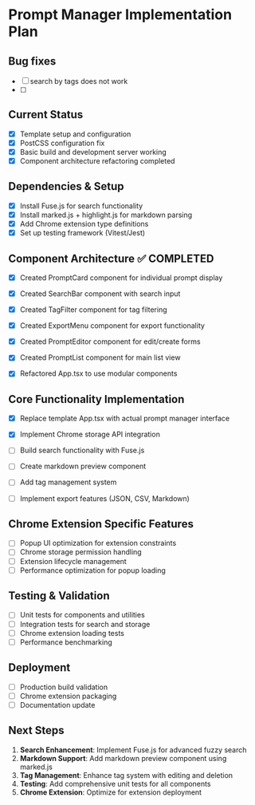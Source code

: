 # Prompt Manager Implementation Plan

## Bug fixes 
- [ ] search by tags does not work
- [ ]

## Current Status
- [x] Template setup and configuration
- [x] PostCSS configuration fix
- [x] Basic build and development server working
- [x] Component architecture refactoring completed

## Dependencies & Setup
- [x] Install Fuse.js for search functionality
- [x] Install marked.js + highlight.js for markdown parsing
- [x] Add Chrome extension type definitions
- [x] Set up testing framework (Vitest/Jest)

## Component Architecture ✅ COMPLETED
- [x] Created PromptCard component for individual prompt display
- [x] Created SearchBar component with search input
- [x] Created TagFilter component for tag filtering
- [x] Created ExportMenu component for export functionality
- [x] Created PromptEditor component for edit/create forms
- [x] Created PromptList component for main list view
- [x] Refactored App.tsx to use modular components


## Core Functionality Implementation
- [x] Replace template App.tsx with actual prompt manager interface
- [x] Implement Chrome storage API integration
- [ ] Build search functionality with Fuse.js
- [ ] Create markdown preview component
- [ ] Add tag management system
- [ ] Implement export features (JSON, CSV, Markdown)




## Chrome Extension Specific Features
- [ ] Popup UI optimization for extension constraints
- [ ] Chrome storage permission handling
- [ ] Extension lifecycle management
- [ ] Performance optimization for popup loading

## Testing & Validation
- [ ] Unit tests for components and utilities
- [ ] Integration tests for search and storage
- [ ] Chrome extension loading tests
- [ ] Performance benchmarking

## Deployment
- [ ] Production build validation
- [ ] Chrome extension packaging
- [ ] Documentation update

## Next Steps
1. **Search Enhancement**: Implement Fuse.js for advanced fuzzy search
2. **Markdown Support**: Add markdown preview component using marked.js
3. **Tag Management**: Enhance tag system with editing and deletion
4. **Testing**: Add comprehensive unit tests for all components
5. **Chrome Extension**: Optimize for extension deployment